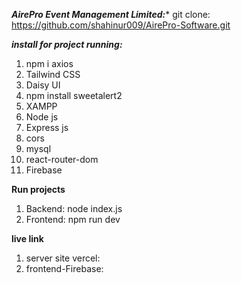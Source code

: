 ***AirePro Event Management Limited:****
git clone: https://github.com/shahinur009/AirePro-Software.git

***install for project running:***
1. npm i axios
2. Tailwind CSS
3. Daisy UI
4. npm install sweetalert2
5. XAMPP
6. Node js
7. Express js
8. cors
9. mysql
10. react-router-dom
11. Firebase

**Run projects**
1. Backend: node index.js
2. Frontend: npm run dev

**live link**
1. server site vercel:
2. frontend-Firebase: 
